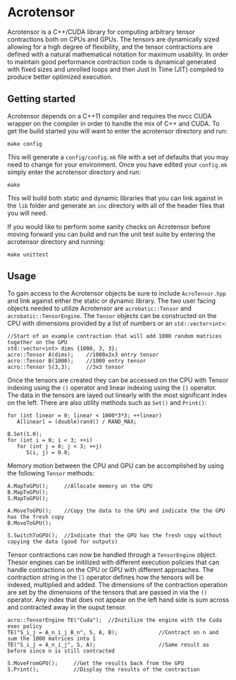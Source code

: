 # Acrotensor

Acrotensor is a C++/CUDA library for computing arbitrary tensor contractions both on CPUs and GPUs.  The tensors are dynamically sized allowing for a high degree of flexibility, and the tensor contractions are defined with a natural mathematical notation for maximum usability.  In order to maintain good performance contraction code is dynamical generated with fixed sizes and unrolled loops and then Just In Time (JIT) compiled to produce better optimized execution.

## Getting started

Acrotensor depends on a C++11 compiler and requires the nvcc CUDA wrapper on the compiler in order to handle the mix of C++ and CUDA.  To get the build started you will want to enter the acrotensor directory and run:
```
make config
```

This will generate a `config/config.mk` file with a set of defaults that you may need to change for your environment.  Once you have edited your `config.mk` simply enter the acrotensor directory and run:
```
make
```

This will build both static and dynamic libraries that you can link against in the `lib` folder and generate an `inc` directory with all of the header files that you will need.

If you would like to perform some sanity checks on Acrotensor before moving forward you can build and run the unit test suite by entering the acrotensor directory and running:
```
make unittest
```

## Usage

To gain access to the Acrotensor objects be sure to include `AcroTensor.hpp` and link against either the static or dynamic library.  The two user facing objects needed to utilize Acrotensor are `acrobatic::Tensor` and `acrobatic::TensorEngine`.  The `Tensor` objects can be constructed on the CPU with dimensions provided by a list of numbers or an `std::vector<int>`:
```
//Start of an example contraction that will add 1000 random matrices together on the GPU
std::vector<int> dims {1000, 3, 3};
acro::Tensor A(dims);    //1000x3x3 entry tensor
acro::Tensor B(1000);    //1000 entry tensor
acro::Tensor S(3,3);     //3x3 tensor
```

Once the tensors are created they can be accessed on the CPU with Tensor indexing using the `()` operator and linear indexing using the `[]` operator.  The data in the tensors are layed out linearly with the most significant index on the left.  There are also utility methods such as `Set()` and `Print()`:
```
for (int linear = 0; linear < 1000*3*3; ++linear)
   A[linear] = (double)rand() / RAND_MAX;

B.Set(1.0);
for (int i = 0; i < 3; ++i)
   for (int j = 0; j < 3; ++j)
      S(i, j) = 0.0;
```

Memory motion between the CPU and GPU can be accomplished by using the following `Tensor` methods:
```
A.MapToGPU();     //Allocate memory on the GPU
B.MapToGPU();
S.MapToGPU();

A.MoveToGPU();    //Copy the data to the GPU and indicate the the GPU has the fresh copy
B.MoveToGPU();

S.SwitchToGPU();  //Indicate that the GPU has the fresh copy without copying the data (good for outputs)
```

Tensor contractions can now be handled through a `TensorEngine` object.  Thesor engines can be initilized with different execution policies that can handle contractions on the CPU or GPU with different approaches.  The contraction string in the `[]` operator defines how the tensors will be indexed, multiplied and added.  The dimensions of the contraction operation are set by the dimensions of the tensors that are passed in via the `()` operator.  Any index that does not appear on the left hand side is sum across and contracted away in the ouput tensor.
```
acro::TensorEngine TE("Cuda");  //Initilize the engine with the Cuda exec policy
TE("S_i_j = A_n_i_j B_n", S, A, B);             //Contract on n and sum the 1000 matrices into 1
TE("S_i_j = A_n_i_j", S, A);                    //Same result as before since n is still contracted

S.MoveFromGPU();     //Get the results back from the GPU
S.Print();           //Display the results of the contraction
```
